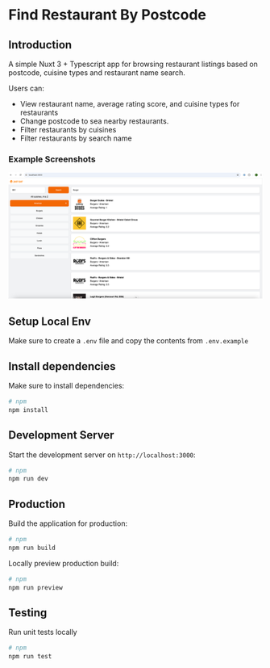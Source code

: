 # Find Restaurant By Postcode

## Introduction

A simple Nuxt 3 + Typescript app for browsing restaurant listings based on postcode, cuisine types and restaurant name search.

Users can:

- View restaurant name, average rating score, and cuisine types for restaurants
- Change postcode to sea nearby restaurants.
- Filter restaurants by cuisines
- Filter restaurants by search name

### Example Screenshots

![Search Example](./public/SearchExampleScreenshot.png)

## Setup Local Env

Make sure to create a `.env` file and copy the contents from `.env.example`

## Install dependencies

Make sure to install dependencies:

```bash
# npm
npm install
```

## Development Server

Start the development server on `http://localhost:3000`:

```bash
# npm
npm run dev
```

## Production

Build the application for production:

```bash
# npm
npm run build
```

Locally preview production build:

```bash
# npm
npm run preview
```

## Testing

Run unit tests locally

```bash
# npm
npm run test
```
